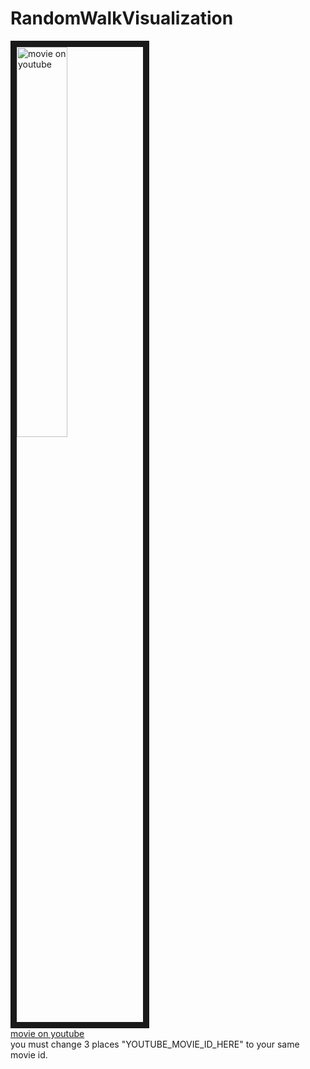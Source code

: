 # RandomWalkVisualization

<a href="http://www.youtube.com/watch?feature=player_embedded&v=ACFolkwECT0
" target="_blank"><img src="http://img.youtube.com/vi/ACFolkwECT0/0.jpg " 
alt="movie on youtube" width=40% border="10" /></a>  
[movie on youtube](https://www.youtube.com/watch?v=ACFolkwECT0)  
you must change 3 places "YOUTUBE_MOVIE_ID_HERE" to your same movie id.
